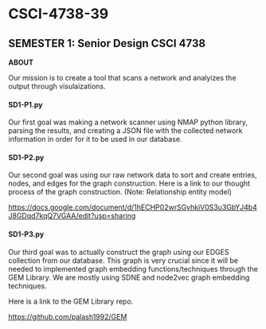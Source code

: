 # CSCI-4738-39
## SEMESTER 1: Senior Design CSCI 4738

**ABOUT**

Our mission is to create a tool that scans a network and analyizes the output through visulaizations. 

#### SD1-P1.py
Our first goal was making a network scanner using NMAP python library, parsing the results, and creating a JSON file with the collected network information in order for it to be used in our database.

#### SD1-P2.py
Our second goal was using our raw network data to sort and create entries, nodes, and edges for the graph construction. Here is a link to our thought process of the graph construction. (Note: Relationship entity model) 

https://docs.google.com/document/d/1hECHP02wrSGvhkiV0S3u3GbYJ4b4J8GDqd7kqQ7VGAA/edit?usp=sharing

#### SD1-P3.py
Our third goal was to actually construct the graph using our EDGES collection from our database. This graph is very crucial since it will be needed to implemented graph embedding functions/techniques through the GEM Library. We are mostly using SDNE and node2vec graph embedding techniques. 

Here is a link to the GEM Library repo.

https://github.com/palash1992/GEM
